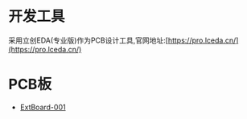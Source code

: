 # 开发工具

采用立创EDA(专业版)作为PCB设计工具,官网地址:[https://pro.lceda.cn/](https://pro.lceda.cn/)

# PCB板

- [ExtBoard-001](ExtBoard-001)